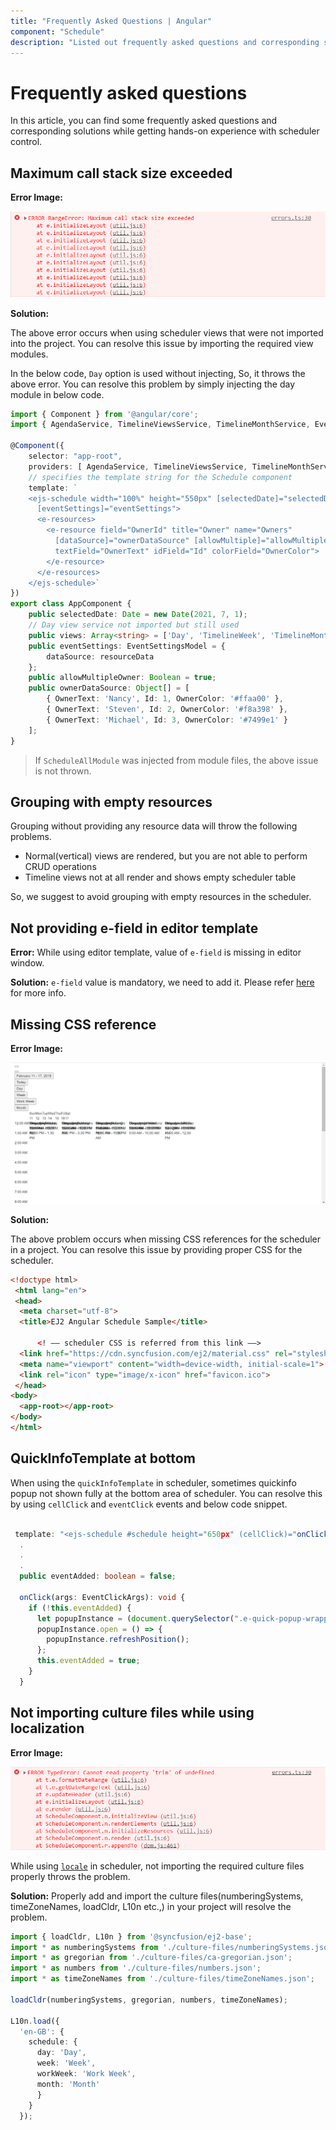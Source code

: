 ```yaml
---
title: "Frequently Asked Questions | Angular"
component: "Schedule"
description: "Listed out frequently asked questions and corresponding solutions for scheduler "
---
```


# Frequently asked questions

In this article, you can find some frequently asked questions and corresponding solutions while getting hands-on experience with scheduler control.

## Maximum call stack size exceeded

**Error Image:**

![Maximum call stack size exceeded](./images/max-call-stack-size.png)

**Solution:**

The above error occurs when using scheduler views that were not imported into the project. You can resolve this issue by importing the required view modules.

In the below code, `Day` option is used without injecting, So, it throws the above error. You can resolve this problem by simply injecting the day module in below code.

```typescript
import { Component } from '@angular/core';
import { AgendaService, TimelineViewsService, TimelineMonthService, EventSettingsModel } from '@syncfusion/ej2-angular-schedule';

@Component({
    selector: "app-root",
    providers: [ AgendaService, TimelineViewsService, TimelineMonthService],
    // specifies the template string for the Schedule component
    template: `
    <ejs-schedule width="100%" height="550px" [selectedDate]="selectedDate" [views]="views"
      [eventSettings]="eventSettings">
      <e-resources>
        <e-resource field="OwnerId" title="Owner" name="Owners"
          [dataSource]="ownerDataSource" [allowMultiple]="allowMultipleOwner"
          textField="OwnerText" idField="Id" colorField="OwnerColor">
        </e-resource>
      </e-resources>
    </ejs-schedule>`
})
export class AppComponent {
    public selectedDate: Date = new Date(2021, 7, 1);
    // Day view service not imported but still used
    public views: Array<string> = ['Day', 'TimelineWeek', 'TimelineMonth', 'Agenda'];
    public eventSettings: EventSettingsModel = {
        dataSource: resourceData
    };
    public allowMultipleOwner: Boolean = true;
    public ownerDataSource: Object[] = [
        { OwnerText: 'Nancy', Id: 1, OwnerColor: '#ffaa00' },
        { OwnerText: 'Steven', Id: 2, OwnerColor: '#f8a398' },
        { OwnerText: 'Michael', Id: 3, OwnerColor: '#7499e1' }
    ];
}
```

> If `ScheduleAllModule` was injected from module files, the above issue is not thrown.

## Grouping with empty resources

Grouping without providing any resource data will throw the following problems.

* Normal(vertical) views are rendered, but you are not able to perform CRUD operations
* Timeline views not at all render and shows empty scheduler table

So, we suggest to avoid grouping with empty resources in the scheduler.

## Not providing e-field in editor template

**Error:** While using editor template, value of  `e-field` is missing in editor window.

**Solution:** `e-field` value is mandatory, we need to add it. Please refer [here](https://ej2.syncfusion.com/angular/documentation/schedule/editor-template/#customizing-event-editor-using-template) for more info.

## Missing CSS reference

**Error Image:**

  ![Missing CSS reference](./images/missing-css-reference.png)

**Solution:**

The above problem occurs when missing CSS references for the scheduler in a project. You can resolve this issue by providing proper CSS for the scheduler.

```html
<!doctype html>
 <html lang="en">
 <head>
  <meta charset="utf-8">
  <title>EJ2 Angular Schedule Sample</title>
  
      <! –– scheduler CSS is referred from this link ––>
  <link href="https://cdn.syncfusion.com/ej2/material.css" rel="stylesheet">
  <meta name="viewport" content="width=device-width, initial-scale=1">
  <link rel="icon" type="image/x-icon" href="favicon.ico">
 </head>
<body>
  <app-root></app-root>
</body>
</html>
```

## QuickInfoTemplate at bottom

When using the `quickInfoTemplate` in scheduler, sometimes quickinfo popup not shown fully at the bottom area of scheduler. You can resolve this by using `cellClick` and `eventClick` events and below code snippet.

```typescript

 template: "<ejs-schedule #schedule height="650px" (cellClick)="onClick($event)" (eventClick)="onClick($event)"></ejs-schedule>"
  .
  .
  .
  public eventAdded: boolean = false;

  onClick(args: EventClickArgs): void {
    if (!this.eventAdded) {
      let popupInstance = (document.querySelector(".e-quick-popup-wrapper") as any).ej2_instances[0];
      popupInstance.open = () => {
        popupInstance.refreshPosition();
      };
      this.eventAdded = true;
    }
  }
```

## Not importing culture files while using localization

**Error Image:**

![Locale import issue](./images/locale-import-issue.png)

 While using [`locale`](https://ej2.syncfusion.com/angular/documentation/schedule/localization/) in scheduler, not importing the required culture files properly throws the problem.

**Solution:** Properly add and import the culture files(numberingSystems, timeZoneNames, loadCldr, L10n etc.,) in your project will resolve the problem.

```typescript
import { loadCldr, L10n } from '@syncfusion/ej2-base';
import * as numberingSystems from './culture-files/numberingSystems.json';
import * as gregorian from './culture-files/ca-gregorian.json';
import * as numbers from './culture-files/numbers.json';
import * as timeZoneNames from './culture-files/timeZoneNames.json';

loadCldr(numberingSystems, gregorian, numbers, timeZoneNames);

L10n.load({
  'en-GB': {
    schedule: {
      day: 'Day',
      week: 'Week',
      workWeek: 'Work Week',
      month: 'Month'
      }
    }
  });

```